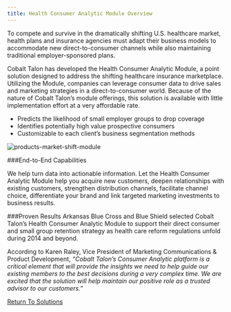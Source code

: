 ```yaml
---
title: Health Consumer Analytic Module Overview
---
```


To compete and survive in the dramatically shifting U.S. healthcare market, health plans and insurance agencies must adapt their business models to accommodate new direct-to-consumer channels while also maintaining traditional employer-sponsored plans.

Cobalt Talon has developed the Health Consumer Analytic Module, a point solution designed to address the shifting healthcare insurance marketplace. Utilizing the Module, companies can leverage consumer data to drive sales and marketing strategies in a direct-to-consumer world. Because of the nature of Cobalt Talon’s module offerings, this solution is available with little implementation effort at a very affordable rate.

* Predicts the likelihood of small employer groups to drop coverage
* Identifies potentially high value prospective consumers
* Customizable to each client’s business segmentation methods


![products-market-shift-module](/images/solutions/consumeranalyticmodule_screenshot.jpg)


###End-to-End Capabilities

We help turn data into actionable information. Let the Health Consumer Analytic Module help you acquire new customers, deepen relationships with existing customers, strengthen distribution channels, facilitate channel choice, differentiate your brand and link targeted marketing investments to business results.

###Proven Results
Arkansas Blue Cross and Blue Shield selected Cobalt Talon’s Health Consumer Analytic Module to support their direct consumer and small group retention strategy as health care reform regulations unfold during 2014 and beyond. 

According to Karen Raley, Vice President of Marketing Communications & Product Development, _“Cobalt Talon’s Consumer Analytic platform is a critical element that will provide the insights we need to help guide our existing members to the best decisions during a very complex time.  We are excited that the solution will help maintain our positive role as a trusted advisor to our customers.”_

<a href="" class="back_one">Return To Solutions</a>